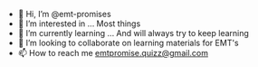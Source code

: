 - 👋 Hi, I’m @emt-promises
- 👀 I’m interested in ... Most things
- 🌱 I’m currently learning ... And will always try to keep learning
- 💞️ I’m looking to collaborate on learning materials for EMT's
- 📫 How to reach me emtpromise.quizz@gmail.com


